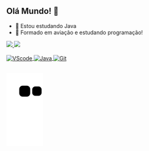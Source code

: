 ## Olá Mundo! 👋
  - 🌱 Estou estudando Java<br>
  - 💬 Formado em aviação e estudando programação!
<div style="display: inline" align="left">
   <a href="https://github.com/MaidaHugo">
   <img height="180em" src="https://github-readme-stats.vercel.app/api?username=MaidaHugo&show_icons=true&theme=highcontrast&include_all_commits=true&count_private=true_"/>
   <img height="170em" src="https://github-readme-stats.vercel.app/api/top-langs/?username=MaidaHugo&layout=compact&langs_count=7&theme=highcontrast&card_width=250em&"/>
  </div>
<br>
<div style="display: inline_block" align="left"><br>
  <img align="center" alt="VScode" height="30" width="40" src="https://cdn.jsdelivr.net/gh/devicons/devicon/icons/vscode/vscode-original.svg" />
  <img align="center" alt="Java" height="30" width="40"  src="https://cdn.jsdelivr.net/gh/devicons/devicon/icons/java/java-plain.svg" />
  <img align="center" alt="Git" height="30" widith="40" src="https://cdn.jsdelivr.net/gh/devicons/devicon/icons/git/git-original.svg" />
</div>  

##      
<div align="left"> 
 
  ![Snake animation](https://github.com/MaidaHugo/MaidaHugo/blob/output/github-contribution-grid-snake.svg)

  </div>
      
    
    

